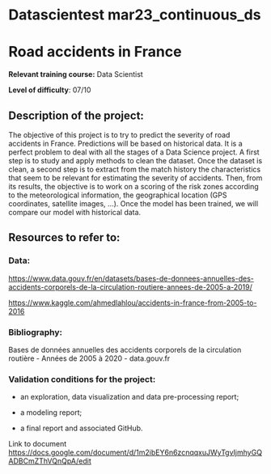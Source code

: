 # Datascientest mar23_continuous_ds
# Road accidents in France

**Relevant training course:** Data Scientist

**Level of difficulty**: 07/10

## Description of the project:

The objective of this project is to try to predict the severity of road accidents in France. Predictions will be based on historical data.
It is a perfect problem to deal with all the stages of a Data Science project. A first step is to study and apply methods to clean the dataset. Once the dataset is clean, a second step is to extract from the match history the characteristics that seem to be relevant for estimating the severity of accidents. Then, from its results, the objective is to work on a scoring of the risk zones according to the meteorological information, the geographical location (GPS coordinates, satellite images, …).
Once the model has been trained, we will compare our model with historical data.

## Resources to refer to:
### Data: 

https://www.data.gouv.fr/en/datasets/bases-de-donnees-annuelles-des-accidents-corporels-de-la-circulation-routiere-annees-de-2005-a-2019/

https://www.kaggle.com/ahmedlahlou/accidents-in-france-from-2005-to-2016 

### Bibliography:
Bases de données annuelles des accidents corporels de la circulation routière - Années de 2005 à 2020 - data.gouv.fr

### Validation conditions for the project:

- an exploration, data visualization and data pre-processing report;

- a modeling report; 

- a final report and associated GitHub.

Link to document https://docs.google.com/document/d/1m2ibEY6n6zcnqqxuJWyTgvIjmhyGQADBCmZThVQnQpA/edit